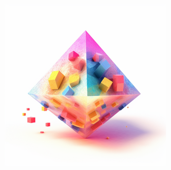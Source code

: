 ![](images/soft_mini_lab.png)
<!-- [二维码｜Qr code](itms-apps://itunes.apple.com/app/id1620996505)
[计数器｜Counter](itms-apps://itunes.apple.com/app/id6446799575)
 --><!-- <a href="#">
	<img src="images/soft_mini_lab.png" height="260"/>
</a> -->
<a href="itms-apps://itunes.apple.com/app/id6446799575">
	<img src="images/counter.png" height="150"/>
</a>
</br>
<a href="itms-apps://itunes.apple.com/app/id1620996505">
	<img src="images/qrcode.png" height="150"/>
</a>